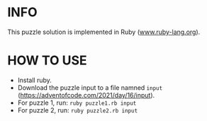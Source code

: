 # INFO
This puzzle solution is implemented in Ruby (www.ruby-lang.org).

# HOW TO USE
- Install ruby.
- Download the puzzle input to a file namned `input` (https://adventofcode.com/2021/day/16/input).
- For puzzle 1, run: `ruby puzzle1.rb input`
- For puzzle 2, run: `ruby puzzle2.rb input`
